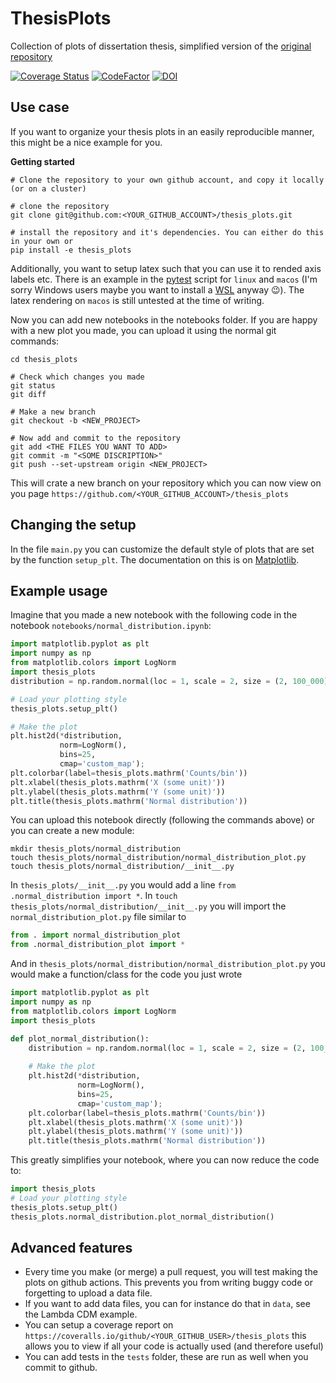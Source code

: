 # ThesisPlots

Collection of plots of dissertation thesis, simplified version of the [original repository](https://github.com/JoranAngevaare/thesis_plots)

[![Coverage Status](https://coveralls.io/repos/github/XAMS-nikhef/thesis_plots/badge.svg?branch=master)](https://coveralls.io/github/XAMS-nikhef/thesis_plots?branch=master)
[![CodeFactor](https://www.codefactor.io/repository/github/XAMS-nikhef/thesis_plots/badge)](https://www.codefactor.io/repository/github/XAMS-nikhef/thesis_plots)
[![DOI](https://zenodo.org/badge/DOI/10.5281/zenodo.6527303.svg)](https://doi.org/10.5281/zenodo.6527303)


## Use case
If you want to organize your thesis plots in an easily reproducible manner, this might be a nice example for you.

**Getting started**
```
# Clone the repository to your own github account, and copy it locally (or on a cluster)

# clone the repository
git clone git@github.com:<YOUR_GITHUB_ACCOUNT>/thesis_plots.git

# install the repository and it's dependencies. You can either do this in your own or  
pip install -e thesis_plots
```

Additionally, you want to setup latex such that you can use it to rended axis labels etc.
There is an example in the [pytest](https://github.com/XAMS-nikhef/thesis_plots/blob/master/.github/workflows/pytest.yml) script for `linux` and
`macos` (I'm sorry Windows users maybe you want to install a [WSL](https://learn.microsoft.com/en-us/windows/wsl/install) anyway 😉).
The latex rendering on `macos` is still untested at the time of writing.


Now you can add new notebooks in the notebooks folder.
If you are happy with a new plot you made, you can upload it using the normal git commands:
```
cd thesis_plots

# Check which changes you made
git status
git diff

# Make a new branch
git checkout -b <NEW_PROJECT>

# Now add and commit to the repository
git add <THE FILES YOU WANT TO ADD>
git commit -m "<SOME DISCRIPTION>"
git push --set-upstream origin <NEW_PROJECT>
```
This will crate a new branch on your repository which you can now view on you page `https://github.com/<YOUR_GITHUB_ACCOUNT>/thesis_plots`

## Changing the setup
In the file ``main.py`` you can customize the default style of plots that are set by the function `setup_plt`.
The documentation on this is on [Matplotlib](https://matplotlib.org/stable/api/_as_gen/matplotlib.pyplot.rc.html).

## Example usage
Imagine that you made a new notebook with the following code in the notebook `notebooks/normal_distribution.ipynb`:
```python
import matplotlib.pyplot as plt
import numpy as np
from matplotlib.colors import LogNorm
import thesis_plots
distribution = np.random.normal(loc = 1, scale = 2, size = (2, 100_000))

# Load your plotting style
thesis_plots.setup_plt()

# Make the plot
plt.hist2d(*distribution, 
           norm=LogNorm(), 
           bins=25,
           cmap='custom_map');
plt.colorbar(label=thesis_plots.mathrm('Counts/bin'))
plt.xlabel(thesis_plots.mathrm('X (some unit)'))
plt.ylabel(thesis_plots.mathrm('Y (some unit)'))
plt.title(thesis_plots.mathrm('Normal distribution'))
```

You can upload this notebook directly (following the commands above) or you can create a new module:
```
mkdir thesis_plots/normal_distribution
touch thesis_plots/normal_distribution/normal_distribution_plot.py
touch thesis_plots/normal_distribution/__init__.py
```
In `thesis_plots/__init__.py` you would add a line `from .normal_distribution import *`.
In `touch thesis_plots/normal_distribution/__init__.py` you will import the `normal_distribution_plot.py` file similar to
```python
from . import normal_distribution_plot
from .normal_distribution_plot import *
```

And in `thesis_plots/normal_distribution/normal_distribution_plot.py` you would make a function/class for the code you just wrote
```python
import matplotlib.pyplot as plt
import numpy as np
from matplotlib.colors import LogNorm
import thesis_plots

def plot_normal_distribution():
    distribution = np.random.normal(loc = 1, scale = 2, size = (2, 100_000))
    
    # Make the plot
    plt.hist2d(*distribution, 
               norm=LogNorm(), 
               bins=25,
               cmap='custom_map');
    plt.colorbar(label=thesis_plots.mathrm('Counts/bin'))
    plt.xlabel(thesis_plots.mathrm('X (some unit)'))
    plt.ylabel(thesis_plots.mathrm('Y (some unit)'))
    plt.title(thesis_plots.mathrm('Normal distribution'))
```

This greatly simplifies your notebook, where you can now reduce the code to:

```python
import thesis_plots
# Load your plotting style
thesis_plots.setup_plt()
thesis_plots.normal_distribution.plot_normal_distribution()
```

## Advanced features
 - Every time you make (or merge) a pull request, you will test making the plots on github actions. This prevents you 
   from writing buggy code or forgetting to upload a data file.
 - If you want to add data files, you can for instance do that in `data`, see the Lambda CDM example.
 - You can setup a coverage report on `https://coveralls.io/github/<YOUR_GITHUB_USER>/thesis_plots` this allows you to view if all your code is actually used (and therefore useful)
 - You can add tests in the `tests` folder, these are run as well when you commit to github.

